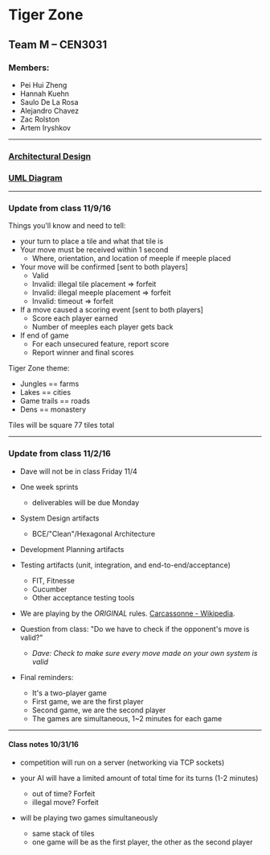 # Tiger Zone

## Team M – CEN3031

### Members:


* Pei Hui Zheng
* Hannah Kuehn
* Saulo De La Rosa
* Alejandro Chavez
* Zac Rolston
* Artem Iryshkov

---
### [Architectural Design](https://www.gliffy.com/go/share/s8yo6dxqp3tha72iwy0p)

### [UML Diagram](https://www.gliffy.com/go/share/satac75pd0xs1h24vyih)


---
### Update from class 11/9/16

Things you'll know and need to tell:

* your turn to place a tile and what that tile is
* Your move must be received within 1 second
    * Where, orientation, and location of meeple if meeple placed
* Your move will be confirmed [sent to both players]
    * Valid
    * Invalid: illegal tile placement => forfeit
    * Invalid: illegal meeple placement => forfeit
    * Invalid: timeout => forfeit
* If a move caused a scoring event [sent to both players]
    * Score each player earned
    * Number of meeples each player gets back
* If end of game
    * For each unsecured feature, report score
    * Report winner and final scores

Tiger Zone theme:

* Jungles == farms
* Lakes == cities
* Game trails == roads
* Dens == monastery

Tiles will be square
77 tiles total

---
### Update from class 11/2/16

* Dave will not be in class Friday 11/4
* One week sprints

    * deliverables will be due Monday

* System Design artifacts

    * BCE/"Clean"/Hexagonal Architecture

* Development Planning artifacts
* Testing artifacts (unit, integration, and end-to-end/acceptance)

    * FIT, Fitnesse
    * Cucumber
    * Other acceptance testing tools

* We are playing by the _ORIGINAL_ rules. [Carcassonne - Wikipedia](https://en.wikipedia.org/wiki/Carcassonne).

* Question from class: "Do we have to check if the opponent's move is valid?"

    * _Dave: Check to make sure every move made on your own system is valid_

* Final reminders:

    * It's a two-player game
    * First game, we are the first player
    * Second game, we are the second player
    * The games are simultaneous, 1~2 minutes for each game


---

#### Class notes 10/31/16

* competition will run on a server (networking via TCP sockets)
* your AI will have a limited amount of total time for its turns (1-2 minutes)

    * out of time? Forfeit
    * illegal move? Forfeit

* will be playing two games simultaneously

    *  same stack of tiles
    * one game will be as the first player, the other as the second player
